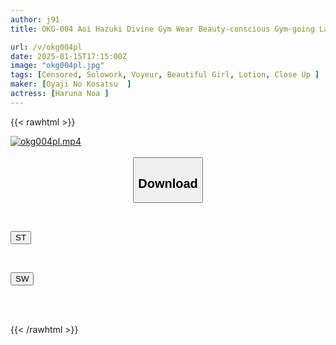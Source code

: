 ```yaml
---
author: j91
title: OKG-004 Aoi Hazuki Divine Gym Wear Beauty-conscious Gym-going Ladies And SNS Influencers In Gym Wear!! Enjoy The Close-ups Of The Beautiful Buttocks, Pubic Mounds And Hairy Armpits Of High-class Girls Who Live In A Different World From Us? Gym Girls' Thighs, Buttocks And Even Clothed Urination!! Super Close-ups Of The Silhouette Of The Clothes That Fit Their Bodies, Fully Clothed

url: /v/okg004pl
date: 2025-01-15T17:15:00Z
image: "okg004pl.jpg"
tags: [Censored, Solowork, Voyeur, Beautiful Girl, Lotion, Close Up	]
maker: [Oyaji No Kosatsu  ]
actress: [Haruna Noa ]
---
```



{{< rawhtml >}}

<div class="video" data-videoid="G9ZZ6V6xRmuZ3Q">
    <a href="javascript:;">
        <img src="/v/okg004pl/okg004pl.jpg" width="WIDTH" height="HEIGHT" alt="okg004pl.mp4" loading="lazy">
    </a>
</div>

<script type="text/javascript" src="https://j91.asia/asset/on-demand-st.js"></script>

<br>
  <link rel="stylesheet" href="https://j91.asia/asset/bs5.css">
  
  <center>
  <button class="btn btn-primary" type="button" data-bs-toggle="collapse" data-bs-target=".multi-collapse" aria-expanded="false" aria-controls="multiCollapseExample1 multiCollapseExample2"><h2>Download</h2></button></center>
</p>
<div class="row">
  <div class="col">
    <div class="collapse multi-collapse" id="multiCollapseExample1">
      <div class="card card-body">
	      	      <br>
<div class="buttons">  
<p><a href="/v/okg004pl/st.html" target="_blank"><button class="btn-hover color-3"><i class="fa fa-download"></i> ST</button></a></p></div>
    </div>
  </div>
</div>
  <div class="col">
    <div class="collapse multi-collapse" id="multiCollapseExample2">
      <div class="card card-body">
	      <br>
<div class="buttons">
<p><a href="/v/okg004pl/sw.html" target="_blank"><button class="btn-hover color-2"><i class="fa fa-download"></i> SW</button></a></p></div>
<br><br>
      </div>
    </div>
  </div>
</div>

{{< /rawhtml >}}